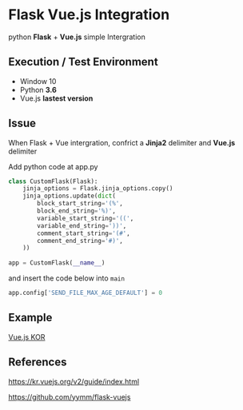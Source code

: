 # Flask Vue.js Integration

python **Flask** + **Vue.js** simple Intergration

## Execution / Test Environment

- Window 10
- Python **3.6**
- Vue.js **lastest version**

## Issue

When Flask + Vue intergration, confrict a **Jinja2** delimiter and **Vue.js** delimiter

Add python code at app.py

```python
class CustomFlask(Flask):
    jinja_options = Flask.jinja_options.copy()
    jinja_options.update(dict(
        block_start_string='(%',
        block_end_string='%)',
        variable_start_string='((',
        variable_end_string='))',
        comment_start_string='(#',
        comment_end_string='#)',
    ))
    
app = CustomFlask(__name__)
```

and insert the code below into ```main```

```python
app.config['SEND_FILE_MAX_AGE_DEFAULT'] = 0
```

## Example 

[Vue.js KOR](https://kr.vuejs.org/v2/guide/index.html)

## References 

https://kr.vuejs.org/v2/guide/index.html

https://github.com/yymm/flask-vuejs
